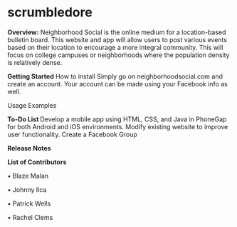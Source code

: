 # scrumbledore
<b>Overview:</b>
  Neighborhood Social is the online medium for a location-based bulletin board. This website and app will allow users to post various events based on their location to encourage a more integral community. This will focus on college campuses or neighborhoods where the population density is relatively dense.



<b>Getting Started</b>
  How to install
    Simply go on neighborhoodsocial.com and create an account. Your account can be made using your Facebook info as well. 
  
  
  Usage Examples
    


<b>To-Do List  </b>
  Develop a mobile app using HTML, CSS, and Java in PhoneGap for both Android and iOS environments.
  Modify existing website to improve user functionality.
  Create a Facebook Group

<b>Release Notes</b>
  
  

<b>List of Contributors</b>

• Blaze Malan

• Johnny Ilca

• Patrick Wells

• Rachel Clems

  

